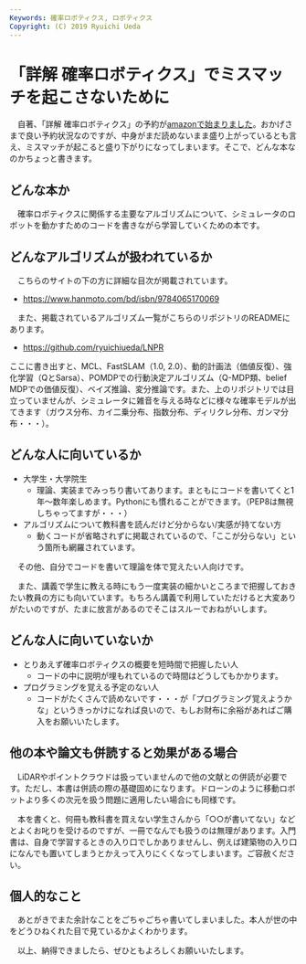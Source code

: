 ```yaml
---
Keywords: 確率ロボティクス, ロボティクス
Copyright: (C) 2019 Ryuichi Ueda
---
```


# 「詳解 確率ロボティクス」でミスマッチを起こさないために

　自著、「詳解 確率ロボティクス」の予約が[amazonで始まりました](https://amzn.to/2UTeDXY)。おかげさまで良い予約状況なのですが、中身がまだ読めないまま盛り上がっているとも言え、ミスマッチが起こると盛り下がりになってしまいます。そこで、どんな本なのかちょっと書きます。

## どんな本か

　確率ロボティクスに関係する主要なアルゴリズムについて、シミュレータのロボットを動かすためのコードを書きながら学習していくための本です。

## どんなアルゴリズムが扱われているか

　こちらのサイトの下の方に詳細な目次が掲載されています。

* https://www.hanmoto.com/bd/isbn/9784065170069

　また、掲載されているアルゴリズム一覧がこちらのリポジトリのREADMEにあります。

* https://github.com/ryuichiueda/LNPR

ここに書き出すと、MCL、FastSLAM（1.0, 2.0）、動的計画法（価値反復）、強化学習（QとSarsa）、POMDPでの行動決定アルゴリズム（Q-MDP類、belief MDPでの価値反復）、ベイズ推論、変分推論です。また、上のリポジトリでは目立っていませんが、シミュレータに雑音を与える時などに様々な確率モデルが出てきます（ガウス分布、カイ二乗分布、指数分布、ディリクレ分布、ガンマ分布・・・）。


## どんな人に向いているか


* 大学生・大学院生
    * 理論、実装までみっちり書いてあります。まともにコードを書いてくと1年〜数年楽しめます。Pythonにも慣れることができます。（PEP8は無視しちゃってますが・・・）
* アルゴリズムについて教科書を読んだけど分からない/実感が持てない方
    * 動くコードが省略されずに掲載されているので、「ここが分らない」という箇所も網羅されています。

　その他、自分でコードを書いて理論を体で覚えたい人向けです。

　また、講義で学生に教える時にもう一度実装の細かいところまで把握しておきたい教員の方にも向いています。もちろん講義で利用していただけると大変ありがたいのですが、たまに放言があるのでそこはスルーでおねがいします。

## どんな人に向いていないか

* とりあえず確率ロボティクスの概要を短時間で把握したい人
    * コードの中に説明が埋もれているので時間はどうしてもかかります。
* プログラミングを覚える予定のない人
    * コードがたくさんで読めないです・・・が「プログラミング覚えようかな」というきっかけになれば良いので、もしお財布に余裕があればご購入をお願いいたします。

## 他の本や論文も併読すると効果がある場合

　LiDARやポイントクラウドは扱っていませんので他の文献との併読が必要です。ただし、本書は併読の際の基礎固めになります。ドローンのように移動ロボットより多くの次元を扱う問題に適用したい場合にも同様です。

　本を書くと、何冊も教科書を買えない学生さんから「○○が書いてない」などとよくお叱りを受けるのですが、一冊でなんでも扱うのは無理があります。入門書は、自身で学習するときの入り口でしかありませんし、例えば建築物の入り口になんでも置いてしまうとかえって入りにくくなってしまいます。ご容赦ください。


## 個人的なこと

　あとがきでまた余計なことをごちゃごちゃ書いてしまいました。本人が世の中をどうひねくれた目で見ているかよくわかります。

　以上、納得できましたら、ぜひともよろしくお願いいたします。　

